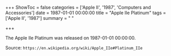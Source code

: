 +++
ShowToc = false
categories = ['Apple II', '1987', 'Computers and Accessories']
date = 1987-01-01 00:00:00
title = "Apple IIe Platinum"
tags = ['Apple II', '1987']
summary = " "

+++

The Apple IIe Platinum was released on 1987-01-01 00:00:00.

Source: `https://en.wikipedia.org/wiki/Apple_IIe#Platinum_IIe`


